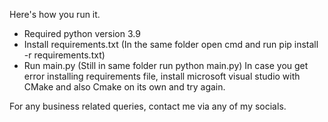Here's how you run it.
- Required python version 3.9
- Install requirements.txt (In the same folder open cmd and run pip install -r requirements.txt)
- Run main.py (Still in same folder run python main.py)
In case you get error installing requirements file, install microsoft visual studio with CMake and also Cmake on its own and try again.

For any business related queries, contact me via any of my socials.
